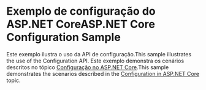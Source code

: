 # <a name="aspnet-core-configuration-sample"></a><span data-ttu-id="03eb9-101">Exemplo de configuração do ASP.NET Core</span><span class="sxs-lookup"><span data-stu-id="03eb9-101">ASP.NET Core Configuration Sample</span></span>

<span data-ttu-id="03eb9-102">Este exemplo ilustra o uso da API de configuração.</span><span class="sxs-lookup"><span data-stu-id="03eb9-102">This sample illustrates the use of the Configuration API.</span></span> <span data-ttu-id="03eb9-103">Este exemplo demonstra os cenários descritos no tópico [Configuração no ASP.NET Core](https://docs.microsoft.com/aspnet/core/fundamentals/configuration).</span><span class="sxs-lookup"><span data-stu-id="03eb9-103">This sample demonstrates the scenarios described in the [Configuration in ASP.NET Core](https://docs.microsoft.com/aspnet/core/fundamentals/configuration) topic.</span></span>
